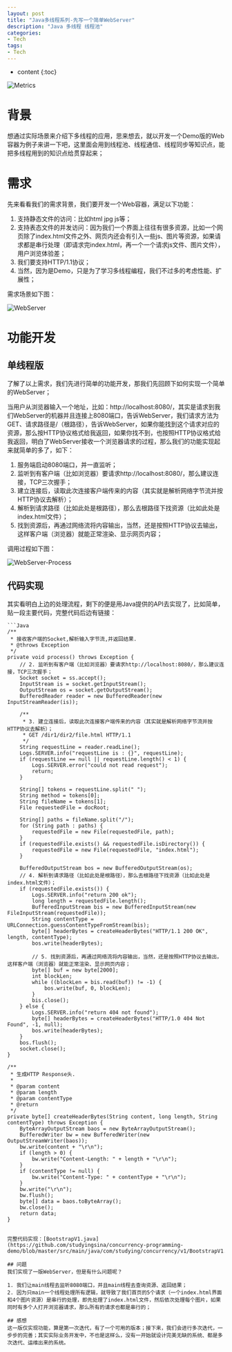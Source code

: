 ```yaml
---
layout: post
title: "Java多线程系列-先写一个简单WebServer"
description: "Java 多线程 线程池"
categories: 
- Tech
tags:
- Tech
---
```


* content
{:toc}

![Metrics](/css/pics/2017-11-13-multi-thread.jpg)

# 背景

想通过实际场景来介绍下多线程的应用，思来想去，就以开发一个Demo版的Web容器为例子来讲一下吧，这里面会用到线程池、线程通信、线程同步等知识点，能把多线程用到的知识点给贯穿起来；

# 需求

先来看看我们的需求背景，我们要开发一个Web容器，满足以下功能：

1. 支持静态文件的访问：比如html jpg js等；
2. 支持表态文件的并发访问：因为我们一个界面上往往有很多资源，比如一个网页除了index.html文件之外、网页内还会有引入一些js、图片等资源，如果请求都是串行处理（即请求完index.html，再一个一个请求js文件、图片文件），用户浏览体验差；
3. 我们要支持HTTP/1.1协议；
4. 当然，因为是Demo，只是为了学习多线程编程，我们不过多的考虑性能、扩展性；

需求场景如下图：

![WebServer](/css/pics/2017-11-20-webserver.png)

# 功能开发

## 单线程版
了解了以上需求，我们先进行简单的功能开发，那我们先回顾下如何实现一个简单的WebServer；

当用户从浏览器输入一个地址，比如：http://localhost:8080/，其实是请求到我们WebServer的机器并且连接上8080端口，告诉WebServer，我们请求方法为GET、请求路径是/（根路径），告诉WebServer，如果你能找到这个请求对应的资源，那么按HTTP协议格式给我返回，如果你找不到，也按照HTTP协议格式给我返回，明白了WebServer接收一个浏览器请求的过程，那么我们的功能实现起来就简单的多了，如下：

1. 服务端启动8080端口，并一直监听；
2. 监听到有客户端（比如浏览器）要请求http://localhost:8080/，那么建议连接，TCP三次握手；
3. 建立连接后，读取此次连接客户端传来的内容（其实就是解析网络字节流并按HTTP协议去解析）；
4. 解析到请求路径（比如此处是根路径），那么去根路径下找资源（比如此处是index.html文件）；
5. 找到资源后，再通过网络流将内容输出，当然，还是按照HTTP协议去输出，这样客户端（浏览器）就能正常渲染、显示网页内容；

调用过程如下图：

![WebServer-Process](/css/pics/2017-11-20-webserver-process.png)

## 代码实现
其实看明白上边的处理流程，剩下的便是用Java提供的API去实现了，比如简单，贴一段主要代码，完整代码后边有链接：

    ```Java
    /**
     * 接收客户端的Socket,解析输入字节流,并返回结果.
     * @throws Exception
     */
    private void process() throws Exception {
        // 2. 监听到有客户端（比如浏览器）要请求http://localhost:8080/，那么建议连接，TCP三次握手；
        Socket socket = ss.accept();
        InputStream is = socket.getInputStream();
        OutputStream os = socket.getOutputStream();
        BufferedReader reader = new BufferedReader(new InputStreamReader(is));

        /**
         * 3. 建立连接后，读取此次连接客户端传来的内容（其实就是解析网络字节流并按HTTP协议去解析）；
         * GET /dir1/dir2/file.html HTTP/1.1
         */
        String requestLine = reader.readLine();
        Logs.SERVER.info("requestLine is : {}", requestLine);
        if (requestLine == null || requestLine.length() < 1) {
            Logs.SERVER.error("could not read request");
            return;
        }

        String[] tokens = requestLine.split(" ");
        String method = tokens[0];
        String fileName = tokens[1];
        File requestedFile = docRoot;

        String[] paths = fileName.split("/");
        for (String path : paths) {
            requestedFile = new File(requestedFile, path);
        }
        if (requestedFile.exists() && requestedFile.isDirectory()) {
            requestedFile = new File(requestedFile, "index.html");
        }

        BufferedOutputStream bos = new BufferedOutputStream(os);
        // 4. 解析到请求路径（比如此处是根路径），那么去根路径下找资源（比如此处是index.html文件）；
        if (requestedFile.exists()) {
            Logs.SERVER.info("return 200 ok");
            long length = requestedFile.length();
            BufferedInputStream bis = new BufferedInputStream(new FileInputStream(requestedFile));
            String contentType = URLConnection.guessContentTypeFromStream(bis);
            byte[] headerBytes = createHeaderBytes("HTTP/1.1 200 OK", length, contentType);
            bos.write(headerBytes);

            // 5. 找到资源后，再通过网络流将内容输出，当然，还是按照HTTP协议去输出，这样客户端（浏览器）就能正常渲染、显示网页内容；
            byte[] buf = new byte[2000];
            int blockLen;
            while ((blockLen = bis.read(buf)) != -1) {
                bos.write(buf, 0, blockLen);
            }
            bis.close();
        } else {
            Logs.SERVER.info("return 404 not found");
            byte[] headerBytes = createHeaderBytes("HTTP/1.0 404 Not Found", -1, null);
            bos.write(headerBytes);
        }
        bos.flush();
        socket.close();
    }

    /**
     * 生成HTTP Response头.
     *
     * @param content
     * @param length
     * @param contentType
     * @return
     */
    private byte[] createHeaderBytes(String content, long length, String contentType) throws Exception {
        ByteArrayOutputStream baos = new ByteArrayOutputStream();
        BufferedWriter bw = new BufferedWriter(new OutputStreamWriter(baos));
        bw.write(content + "\r\n");
        if (length > 0) {
            bw.write("Content-Length: " + length + "\r\n");
        }
        if (contentType != null) {
            bw.write("Content-Type: " + contentType + "\r\n");
        }
        bw.write("\r\n");
        bw.flush();
        byte[] data = baos.toByteArray();
        bw.close();
        return data;
    }
```

完整代码实现：[BootstrapV1.java](https://github.com/studyingsina/concurrency-programming-demo/blob/master/src/main/java/com/studying/concurrency/v1/BootstrapV1.java)

## 问题
我们实现了一版WebServer，但是有什么问题呢？

1. 我们让main线程去监听8080端口，并且main线程去查询资源、返回结果；
2. 因为只main一个线程处理所有逻辑，就导致了我们首页的5个请求（一个index.html界面和4个图片资源）是串行的处理，即先处理了index.html文件，然后依次处理每个图片，如果同时有多个人打开浏览器请求，那么所有的请求也都是串行的；

## 感想
这一版仅实现功能，算是第一次迭代，有了一个可用的版本；接下来，我们会进行多次迭代，一步步的完善；其实实际业务开发中，不也是这样么，没有一开始就设计完美无缺的系统、都是多次迭代、运维出来的系统。
